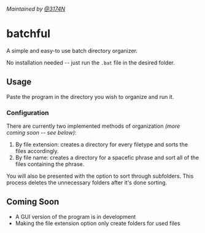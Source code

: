 *Maintained by [@3174N](https://github.com/3174N)*
# batchful
A simple and easy-to use batch directory organizer. 

No installation needed -- just run the `.bat` file in the desired folder.

## Usage
Paste the program in the directory you wish to organize and run it.

### Configuration
There are currently two implemented methods of organization *(more coming soon -- see below)*: 
1. By file extension: creates a directory for every filetype and sorts the files accordingly. 
2. By file name: creates a directory for a spacefic phrase and sort all of the files containing the phrase.

You will also be presented with the option to sort through subfolders.
This process deletes the unnecessary folders after it's done sorting.

## Coming Soon
- A GUI version of the program is in development
- Making the file extension option only create folders for used files
